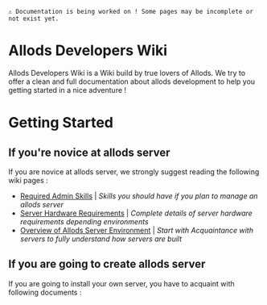 ```
⚠️ Documentation is being worked on ! Some pages may be incomplete or not exist yet.
```

# Allods Developers Wiki
Allods Developers Wiki is a Wiki build by true lovers of Allods. We try to offer a clean and full documentation about allods development to help you getting started in a nice adventure !

Getting Started
===

If you're novice at allods server
---

If you are novice at allods server, we strongly suggest reading the following wiki pages :

- [Required Admin Skills](/prerequisites/admin-skills.md) | *Skills you should have if you plan to manage an allods server*
- [Server Hardware Requirements](/prerequisites/server-hardware-requirements.md) | *Complete details of server hardware requirements depending environments*
- [Overview of Allods Server Environment](/prerequisites/environment-overview.md) | *Start with Acquaintance with servers to fully understand how servers are built*

If you are going to create allods server
---
If you are going to install your own server, you have to acquaint with following documents :
